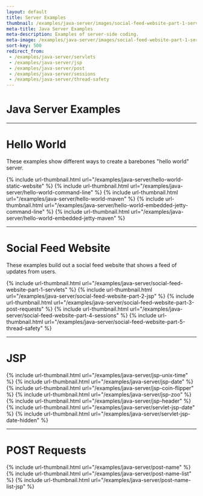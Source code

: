 ```yaml
---
layout: default
title: Server Examples
thumbnail: /examples/java-server/images/social-feed-website-part-1-servlets-3.png
meta-title: Java Server Examples
meta-description: Examples of server-side coding.
meta-image: /examples/java-server/images/social-feed-website-part-1-servlets-4.png
sort-key: 500
redirect_from:
 - /examples/java-server/servlets
 - /examples/java-server/jsp
 - /examples/java-server/post
 - /examples/java-server/sessions
 - /examples/java-server/thread-safety
---
```


# Java Server Examples

---

# Hello World

These examples show different ways to create a barebones "hello world" server.

{% include url-thumbnail.html url="/examples/java-server/hello-world-static-website" %}
{% include url-thumbnail.html url="/examples/java-server/hello-world-command-line" %}
{% include url-thumbnail.html url="/examples/java-server/hello-world-maven" %}
{% include url-thumbnail.html url="/examples/java-server/hello-world-embedded-jetty-command-line" %}
{% include url-thumbnail.html url="/examples/java-server/hello-world-embedded-jetty-maven" %}

---

# Social Feed Website

These examples build out a social feed website that shows a feed of updates from users.

{% include url-thumbnail.html url="/examples/java-server/social-feed-website-part-1-servlets" %}
{% include url-thumbnail.html url="/examples/java-server/social-feed-website-part-2-jsp" %}
{% include url-thumbnail.html url="/examples/java-server/social-feed-website-part-3-post-requests" %}
{% include url-thumbnail.html url="/examples/java-server/social-feed-website-part-4-sessions" %}
{% include url-thumbnail.html url="/examples/java-server/social-feed-website-part-5-thread-safety" %}

---

# JSP

{% include url-thumbnail.html url="/examples/java-server/jsp-unix-time" %}
{% include url-thumbnail.html url="/examples/java-server/jsp-date" %}
{% include url-thumbnail.html url="/examples/java-server/jsp-coin-flipper" %}
{% include url-thumbnail.html url="/examples/java-server/jsp-zoo" %}
{% include url-thumbnail.html url="/examples/java-server/jsp-header" %}
{% include url-thumbnail.html url="/examples/java-server/servlet-jsp-date" %}
{% include url-thumbnail.html url="/examples/java-server/servlet-jsp-date-hidden" %}

---

# POST Requests

{% include url-thumbnail.html url="/examples/java-server/post-name" %}
{% include url-thumbnail.html url="/examples/java-server/post-name-list" %}
{% include url-thumbnail.html url="/examples/java-server/post-name-list-jsp" %}